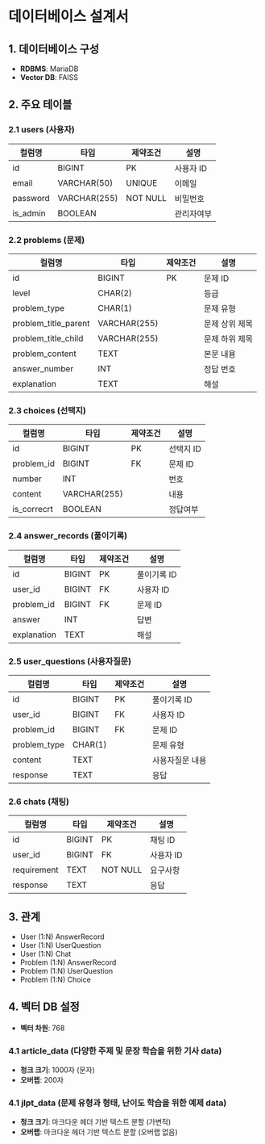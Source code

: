 # 데이터베이스 설계서

## 1. 데이터베이스 구성

- **RDBMS**: MariaDB
- **Vector DB**: FAISS

## 2. 주요 테이블

### 2.1 users (사용자)

| 컬럼명   | 타입         | 제약조건 | 설명       |
| -------- | ------------ | -------- | ---------- |
| id       | BIGINT       | PK       | 사용자 ID  |
| email    | VARCHAR(50)  | UNIQUE   | 이메일     |
| password | VARCHAR(255) | NOT NULL | 비밀번호   |
| is_admin | BOOLEAN      |          | 관리자여부 |

### 2.2 problems (문제)

| 컬럼명               | 타입         | 제약조건 | 설명           |
| -------------------- | ------------ | -------- | -------------- |
| id                   | BIGINT       | PK       | 문제 ID        |
| level                | CHAR(2)      |          | 등급           |
| problem_type         | CHAR(1)      |          | 문제 유형      |
| problem_title_parent | VARCHAR(255) |          | 문제 상위 제목 |
| problem_title_child  | VARCHAR(255) |          | 문제 하위 제목 |
| problem_content      | TEXT         |          | 본문 내용      |
| answer_number        | INT          |          | 정답 번호      |
| explanation          | TEXT         |          | 해설           |

### 2.3 choices (선택지)

| 컬럼명      | 타입         | 제약조건 | 설명      |
| ----------- | ------------ | -------- | --------- |
| id          | BIGINT       | PK       | 선택지 ID |
| problem_id  | BIGINT       | FK       | 문제 ID   |
| number      | INT          |          | 번호      |
| content     | VARCHAR(255) |          | 내용      |
| is_correcrt | BOOLEAN      |          | 정답여부  |

### 2.4 answer_records (풀이기록)

| 컬럼명      | 타입   | 제약조건 | 설명        |
| ----------- | ------ | -------- | ----------- |
| id          | BIGINT | PK       | 풀이기록 ID |
| user_id     | BIGINT | FK       | 사용자 ID   |
| problem_id  | BIGINT | FK       | 문제 ID     |
| answer      | INT    |          | 답변        |
| explanation | TEXT   |          | 해설        |

### 2.5 user_questions (사용자질문)

| 컬럼명       | 타입    | 제약조건 | 설명            |
| ------------ | ------- | -------- | --------------- |
| id           | BIGINT  | PK       | 풀이기록 ID     |
| user_id      | BIGINT  | FK       | 사용자 ID       |
| problem_id   | BIGINT  | FK       | 문제 ID         |
| problem_type | CHAR(1) |          | 문제 유형       |
| content      | TEXT    |          | 사용자질문 내용 |
| response     | TEXT    |          | 응답            |

### 2.6 chats (채팅)

| 컬럼명      | 타입   | 제약조건 | 설명      |
| ----------- | ------ | -------- | --------- |
| id          | BIGINT | PK       | 채팅 ID   |
| user_id     | BIGINT | FK       | 사용자 ID |
| requirement | TEXT   | NOT NULL | 요구사항  |
| response    | TEXT   |          | 응답      |

## 3. 관계

- User (1:N) AnswerRecord
- User (1:N) UserQuestion
- User (1:N) Chat
- Problem (1:N) AnswerRecord
- Problem (1:N) UserQuestion
- Problem (1:N) Choice

## 4. 벡터 DB 설정

- **벡터 차원**: 768

### 4.1 article_data (다양한 주제 및 문장 학습을 위한 기사 data)

- **청크 크기**: 1000자 (문자)
- **오버랩**: 200자

### 4.1 jlpt_data (문제 유형과 형태, 난이도 학습을 위한 예제 data)

- **청크 크기**: 마크다운 헤더 기반 텍스트 분할 (가변적)
- **오버랩**: 마크다운 헤더 기반 텍스트 분할 (오버랩 없음)
